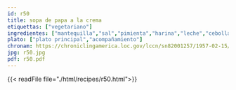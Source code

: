 ```yaml
---
id: r50
title: sopa de papa a la crema
etiquettas: ["vegetariano"]
ingredientes: ["mantequilla","sal","pimienta","harina","leche","cebolla","papa"]
plato: ["plato principal","acompañamiento"]
chronam: https://chroniclingamerica.loc.gov/lccn/sn82001257/1957-02-15/ed-1/seq-5/
jpg: r50.jpg
pdf: r50.pdf
---
```


{{< readFile file="./html/recipes/r50.html">}}